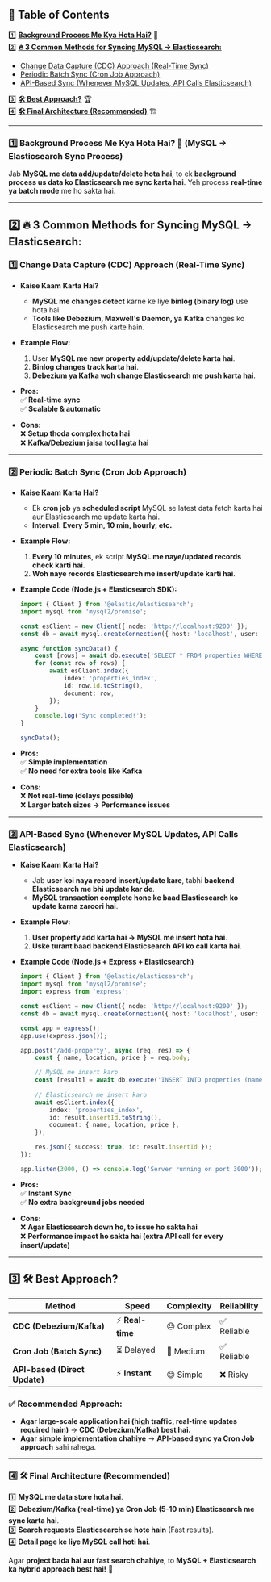 ## **📌 Table of Contents**  

1️⃣ **[Background Process Me Kya Hota Hai?](#1)** 🚀  
2️⃣ **[🔥 3 Common Methods for Syncing MySQL → Elasticsearch:](#2)**  
   - [Change Data Capture (CDC) Approach (Real-Time Sync)](#2-1)  
   - [Periodic Batch Sync (Cron Job Approach)](#2-2)  
   - [API-Based Sync (Whenever MySQL Updates, API Calls Elasticsearch)](#2-3)  

3️⃣ **[🛠 Best Approach?](#3)** 🏆  
4️⃣ **[🛠 Final Architecture (Recommended)](#4)** 🏗  


---

### 1️⃣ **Background Process Me Kya Hota Hai? 🚀 (MySQL → Elasticsearch Sync Process)**  <a id="1"></a>

Jab **MySQL me data add/update/delete hota hai**, to ek **background process us data ko Elasticsearch me sync karta hai**. Yeh process **real-time ya batch mode** me ho sakta hai.  

---

## 2️⃣ **🔥 3 Common Methods for Syncing MySQL → Elasticsearch:** <a id="2"></a>

### **1️⃣ Change Data Capture (CDC) Approach (Real-Time Sync)** <a id="2-1"></a>
- **Kaise Kaam Karta Hai?**  
  - **MySQL me changes detect** karne ke liye **binlog (binary log)** use hota hai.  
  - **Tools like Debezium, Maxwell's Daemon, ya Kafka** changes ko Elasticsearch me push karte hain.  

- **Example Flow:**  
  1. User **MySQL me new property add/update/delete karta hai**.  
  2. **Binlog changes track karta hai**.  
  3. **Debezium ya Kafka woh change Elasticsearch me push karta hai**.  

- **Pros:**  
  ✅ **Real-time sync**  
  ✅ **Scalable & automatic**  

- **Cons:**  
  ❌ **Setup thoda complex hota hai**  
  ❌ **Kafka/Debezium jaisa tool lagta hai**  

---

### **2️⃣ Periodic Batch Sync (Cron Job Approach)** <a id="2-2"></a>
- **Kaise Kaam Karta Hai?**  
  - Ek **cron job** ya **scheduled script** MySQL se latest data fetch karta hai aur Elasticsearch me update karta hai.  
  - **Interval: Every 5 min, 10 min, hourly, etc.**  

- **Example Flow:**  
  1. **Every 10 minutes**, ek script **MySQL me naye/updated records check karti hai**.  
  2. **Woh naye records Elasticsearch me insert/update karti hai**.  

- **Example Code (Node.js + Elasticsearch SDK):**  
  ```typescript
  import { Client } from '@elastic/elasticsearch';
  import mysql from 'mysql2/promise';

  const esClient = new Client({ node: 'http://localhost:9200' });
  const db = await mysql.createConnection({ host: 'localhost', user: 'root', database: 'test' });

  async function syncData() {
      const [rows] = await db.execute('SELECT * FROM properties WHERE updated_at >= NOW() - INTERVAL 10 MINUTE');
      for (const row of rows) {
          await esClient.index({
              index: 'properties_index',
              id: row.id.toString(),
              document: row,
          });
      }
      console.log('Sync completed!');
  }

  syncData();
  ```

- **Pros:**  
  ✅ **Simple implementation**  
  ✅ **No need for extra tools like Kafka**  

- **Cons:**  
  ❌ **Not real-time (delays possible)**  
  ❌ **Larger batch sizes → Performance issues**  

---

### **3️⃣ API-Based Sync (Whenever MySQL Updates, API Calls Elasticsearch)** <a id="2-3"></a>
- **Kaise Kaam Karta Hai?**  
  - Jab **user koi naya record insert/update kare**, tabhi **backend Elasticsearch me bhi update kar de**.  
  - **MySQL transaction complete hone ke baad Elasticsearch ko update karna zaroori hai**.  

- **Example Flow:**  
  1. **User property add karta hai → MySQL me insert hota hai**.  
  2. **Uske turant baad backend Elasticsearch API ko call karta hai**.  

- **Example Code (Node.js + Express + Elasticsearch)**  
  ```typescript
  import { Client } from '@elastic/elasticsearch';
  import mysql from 'mysql2/promise';
  import express from 'express';

  const esClient = new Client({ node: 'http://localhost:9200' });
  const db = await mysql.createConnection({ host: 'localhost', user: 'root', database: 'test' });

  const app = express();
  app.use(express.json());

  app.post('/add-property', async (req, res) => {
      const { name, location, price } = req.body;

      // MySQL me insert karo
      const [result] = await db.execute('INSERT INTO properties (name, location, price) VALUES (?, ?, ?)', [name, location, price]);
      
      // Elasticsearch me insert karo
      await esClient.index({
          index: 'properties_index',
          id: result.insertId.toString(),
          document: { name, location, price },
      });

      res.json({ success: true, id: result.insertId });
  });

  app.listen(3000, () => console.log('Server running on port 3000'));
  ```

- **Pros:**  
  ✅ **Instant Sync**  
  ✅ **No extra background jobs needed**  

- **Cons:**  
  ❌ **Agar Elasticsearch down ho, to issue ho sakta hai**  
  ❌ **Performance impact ho sakta hai (extra API call for every insert/update)**  

---

## 3️⃣ **🛠 Best Approach?** <a id="3"></a>
| Method | Speed | Complexity | Reliability |
|--------|-------|------------|-------------|
| **CDC (Debezium/Kafka)** | ⚡ **Real-time** | 😓 Complex | ✅ Reliable |
| **Cron Job (Batch Sync)** | ⏳ Delayed | 🙂 Medium | ✅ Reliable |
| **API-based (Direct Update)** | ⚡ **Instant** | 😊 Simple | ❌ Risky |

### **✅ Recommended Approach:**  
- **Agar large-scale application hai (high traffic, real-time updates required hain)** → **CDC (Debezium/Kafka) best hai.**  
- **Agar simple implementation chahiye** → **API-based sync ya Cron Job approach** sahi rahega.  

---

### 4️⃣ **🛠 Final Architecture (Recommended)** <a id="4"></a>
1️⃣ **MySQL me data store hota hai**.  
2️⃣ **Debezium/Kafka (real-time) ya Cron Job (5-10 min) Elasticsearch me sync karta hai**.  
3️⃣ **Search requests Elasticsearch se hote hain** (Fast results).  
4️⃣ **Detail page ke liye MySQL call hoti hai**.  

Agar **project bada hai aur fast search chahiye**, to **MySQL + Elasticsearch ka hybrid approach best hai!** 🚀